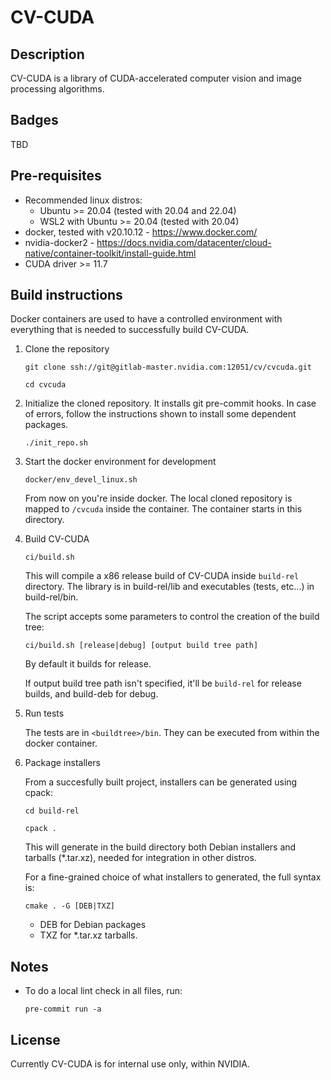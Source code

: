 # CV-CUDA

## Description

CV-CUDA is a library of CUDA-accelerated computer vision and image processing algorithms.

## Badges
TBD

## Pre-requisites

- Recommended linux distros:
    - Ubuntu >= 20.04 (tested with 20.04 and 22.04)
    - WSL2 with Ubuntu >= 20.04 (tested with 20.04)
- docker, tested with v20.10.12 - https://www.docker.com/
- nvidia-docker2 - https://docs.nvidia.com/datacenter/cloud-native/container-toolkit/install-guide.html
- CUDA driver >= 11.7

## Build instructions

Docker containers are used to have a controlled environment with everything that is needed
to successfully build CV-CUDA.

1. Clone the repository

   `git clone ssh://git@gitlab-master.nvidia.com:12051/cv/cvcuda.git`

   `cd cvcuda`

2. Initialize the cloned repository. It installs git pre-commit hooks.
   In case of errors, follow the instructions shown to install some dependent packages.

   `./init_repo.sh`

2. Start the docker environment for development

   `docker/env_devel_linux.sh`

   From now on you're inside docker. The local cloned repository is mapped to `/cvcuda` inside the
   container. The container starts in this directory.

3. Build CV-CUDA

   `ci/build.sh`

   This will compile a x86 release build of CV-CUDA inside `build-rel` directory.
   The library is in build-rel/lib and executables (tests, etc...) in build-rel/bin.

   The script accepts some parameters to control the creation of the build tree:

   `ci/build.sh [release|debug] [output build tree path]`

   By default it builds for release.

   If output build tree path isn't specified, it'll be `build-rel` for release builds, and build-deb for debug.

4. Run tests

   The tests are in `<buildtree>/bin`. They can be executed from within the docker container.

5. Package installers

   From a succesfully built project, installers can be generated using cpack:

   `cd build-rel`

   `cpack .`

   This will generate in the build directory both Debian installers and tarballs (\*.tar.xz), needed for integration in other distros.

   For a fine-grained choice of what installers to generated, the full syntax is:

   `cmake . -G [DEB|TXZ]`

   - DEB for Debian packages
   - TXZ for \*.tar.xz tarballs.

## Notes
- To do a local lint check in all files, run:

  `pre-commit run -a`

## License

Currently CV-CUDA is for internal use only, within NVIDIA.
